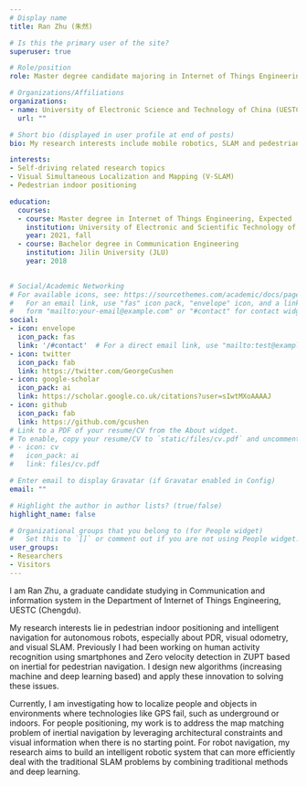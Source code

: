 ```yaml
---
# Display name
title: Ran Zhu (朱然)

# Is this the primary user of the site?
superuser: true

# Role/position
role: Master degree candidate majoring in Internet of Things Engineering

# Organizations/Affiliations
organizations:
- name: University of Electronic Science and Technology of China (UESTC)
  url: ""

# Short bio (displayed in user profile at end of posts)
bio: My research interests include mobile robotics, SLAM and pedestrian indoor positioning.

interests:
- Self-driving related research topics
- Visual Simultaneous Localization and Mapping (V-SLAM)
- Pedestrian indoor positioning

education:
  courses:
  - course: Master degree in Internet of Things Engineering, Expected
    institution: University of Electronic and Scientific Technology of China (UESTC)
    year: 2021, fall
  - course: Bachelor degree in Communication Engineering
    institution: Jilin University (JLU)
    year: 2018
  

# Social/Academic Networking
# For available icons, see: https://sourcethemes.com/academic/docs/page-builder/#icons
#   For an email link, use "fas" icon pack, "envelope" icon, and a link in the
#   form "mailto:your-email@example.com" or "#contact" for contact widget.
social:
- icon: envelope
  icon_pack: fas
  link: '/#contact'  # For a direct email link, use "mailto:test@example.org".
- icon: twitter
  icon_pack: fab
  link: https://twitter.com/GeorgeCushen
- icon: google-scholar
  icon_pack: ai
  link: https://scholar.google.co.uk/citations?user=sIwtMXoAAAAJ
- icon: github
  icon_pack: fab
  link: https://github.com/gcushen
# Link to a PDF of your resume/CV from the About widget.
# To enable, copy your resume/CV to `static/files/cv.pdf` and uncomment the lines below.
# - icon: cv
#   icon_pack: ai
#   link: files/cv.pdf

# Enter email to display Gravatar (if Gravatar enabled in Config)
email: ""

# Highlight the author in author lists? (true/false)
highlight_name: false

# Organizational groups that you belong to (for People widget)
#   Set this to `[]` or comment out if you are not using People widget.
user_groups:
- Researchers
- Visitors
---
```


I am Ran Zhu, a graduate candidate studying in Communication and information system in the Department of Internet of Things Engineering, UESTC (Chengdu).

 

My research interests lie in pedestrian indoor positioning and intelligent navigation for autonomous robots, especially about PDR, visual odometry, and visual SLAM. Previously I had been working on human activity recognition using smartphones and Zero velocity detection in ZUPT based on inertial for pedestrian navigation. I design new algorithms (increasing machine and deep learning based) and apply these innovation to solving these issues. 

 

Currently, I am investigating how to localize people and objects in environments where technologies like GPS fail, such as underground or indoors. For people positioning, my work is to address the map matching problem of inertial navigation by leveraging architectural constraints and visual information when there is no starting point. For robot navigation, my research aims to build an intelligent robotic system that can more efficiently deal with the traditional SLAM problems by combining traditional methods and deep learning.